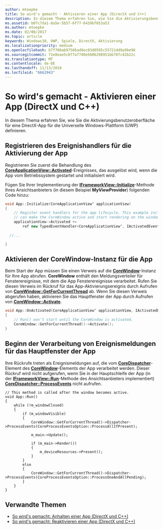 ```yaml
---
author: mtoepke
title: So wird's gemacht - Aktivieren einer App (DirectX und C++)
description: In diesem Thema erfahren Sie, wie Sie die Aktivierungsbenutzeroberfläche für eine DirectX-App für die Universelle Windows-Plattform (UWP) definieren.
ms.assetid: b07c7da1-8a5e-5b57-6f77-6439bf653a53
ms.author: mtoepke
ms.date: 02/08/2017
ms.topic: article
keywords: Windows10, UWP, Spiele, DirectX, Aktivierung
ms.localizationpriority: medium
ms.openlocfilehash: b7f700ab97566ad9ec03d0595c55721dd9a9be98
ms.sourcegitcommit: 71e8eae5c077a7740e5606298951bb78fc42b22c
ms.translationtype: MT
ms.contentlocale: de-DE
ms.lasthandoff: 11/13/2018
ms.locfileid: "6662943"
---
```

# <a name="how-to-activate-an-app-directx-and-c"></a>So wird's gemacht - Aktivieren einer App (DirectX und C++)



In diesem Thema erfahren Sie, wie Sie die Aktivierungsbenutzeroberfläche für eine DirectX-App für die Universelle Windows-Plattform (UWP) definieren.

## <a name="register-the-app-activation-event-handler"></a>Registrieren des Ereignishandlers für die Aktivierung der App


Registrieren Sie zuerst die Behandlung des [**CoreApplicationView::Activated**](https://msdn.microsoft.com/library/windows/apps/br225018)-Ereignisses, das ausgelöst wird, wenn die App vom Betriebssystem gestartet und initialisiert wird.

Fügen Sie Ihrer Implementierung der [**IFrameworkView::Initialize**](https://msdn.microsoft.com/library/windows/apps/hh700495)-Methode Ihres Ansichtsanbieters (in diesem Beispiel **MyViewProvider**) folgenden Code hinzu:

```cpp
void App::Initialize(CoreApplicationView^ applicationView)
{
    // Register event handlers for the app lifecycle. This example includes Activated, so that we
    // can make the CoreWindow active and start rendering on the window.
    applicationView->Activated +=
        ref new TypedEventHandler<CoreApplicationView^, IActivatedEventArgs^>(this, &App::OnActivated);
  
  //...

}
```

## <a name="activate-the-corewindow-instance-for-the-app"></a>Aktivieren der CoreWindow-Instanz für die App


Beim Start der App müssen Sie einen Verweis auf die [**CoreWindow**](https://msdn.microsoft.com/library/windows/apps/br208225)-Instanz für Ihre App abrufen. **CoreWindow** enthält den Meldungsverteiler für Fensterereignisse, mit dem die App Fensterereignisse verarbeitet. Rufen Sie diesen Verweis im Rückruf für das App-Aktivierungsereignis durch Aufrufen von [**CoreWindow::GetForCurrentThread**](https://msdn.microsoft.com/library/windows/apps/hh701589) ab. Wenn Sie diesen Verweis abgerufen haben, aktivieren Sie das Hauptfenster der App durch Aufrufen von [**CoreWindow::Activate**](https://msdn.microsoft.com/library/windows/apps/br208254).

```cpp
void App::OnActivated(CoreApplicationView^ applicationView, IActivatedEventArgs^ args)
{
    // Run() won't start until the CoreWindow is activated.
    CoreWindow::GetForCurrentThread()->Activate();
}
```

## <a name="start-processing-event-message-for-the-main-app-window"></a>Beginn der Verarbeitung von Ereignismeldungen für das Hauptfenster der App


Ihre Rückrufe treten als Ereignismeldungen auf, die vom [**CoreDispatcher**](https://msdn.microsoft.com/library/windows/apps/br208211)-Element des [**CoreWindow**](https://msdn.microsoft.com/library/windows/apps/br208225)-Elements der App verarbeitet werden. Dieser Rückruf wird nicht aufgerufen, wenn Sie in der Hauptschleife der App (in der [**IFrameworkView::Run**](https://msdn.microsoft.com/library/windows/apps/hh700505)-Methode des Ansichtsanbieters implementiert) [**CoreDispatcher::ProcessEvents**](https://msdn.microsoft.com/library/windows/apps/br208215) nicht aufrufen.

``` syntax
// This method is called after the window becomes active.
void App::Run()
{
    while (!m_windowClosed)
    {
        if (m_windowVisible)
        {
            CoreWindow::GetForCurrentThread()->Dispatcher->ProcessEvents(CoreProcessEventsOption::ProcessAllIfPresent);

            m_main->Update();

            if (m_main->Render())
            {
                m_deviceResources->Present();
            }
        }
        else
        {
            CoreWindow::GetForCurrentThread()->Dispatcher->ProcessEvents(CoreProcessEventsOption::ProcessOneAndAllPending);
        }
    }
}
```

## <a name="related-topics"></a>Verwandte Themen


* [So wird's gemacht: Anhalten einer App (DirectX und C++)](how-to-suspend-an-app-directx-and-cpp.md)
* [So wird's gemacht: Reaktivieren einer App (DirectX und C++)](how-to-resume-an-app-directx-and-cpp.md)

 

 




